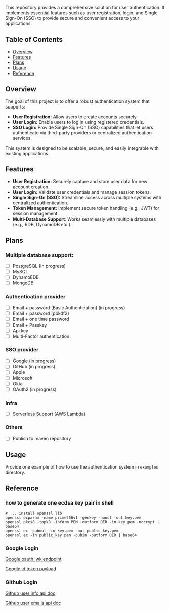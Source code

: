This repository provides a comprehensive solution for user authentication.
It implements essential features such as user registration, login, and Single Sign-On (SSO) to provide secure and
convenient access to your applications.

## Table of Contents

- [Overview](#Overview)
- [Features](#Features)
- [Plans](#Plans)
- [Usage](#Usage)
- [Reference](#Reference)

## Overview

The goal of this project is to offer a robust authentication system that supports:

- **User Registration:** Allow users to create accounts securely.
- **User Login:** Enable users to log in using registered credentials.
- **SSO Login:** Provide Single Sign-On (SSO) capabilities that let users authenticate via third-party providers or
  centralized authentication services.

This system is designed to be scalable, secure, and easily integrable with existing applications.

## Features

- **User Registration:** Securely capture and store user data for new account creation.
- **User Login:** Validate user credentials and manage session tokens.
- **Single Sign-On (SSO):** Streamline access across multiple systems with centralized authentication.
- **Token Management:** Implement secure token handling (e.g., JWT) for session management.
- **Multi-Database Support**: Works seamlessly with multiple databases (e.g., RDB, DynamoDB etc.).

## Plans

### Multiple database support:

- [ ] PostgreSQL (In progress)
- [ ] MySQL
- [ ] DynamoEDB
- [ ] MongoDB

### Authentication provider

- [ ] Email + password (Basic Authentication) (in progress)
- [ ] Email + password (pbkdf2)
- [ ] Email + one time password
- [ ] Email + Passkey
- [ ] Api key
- [ ] Multi-Factor authentication

### SSO provider

- [ ] Google (in progress)
- [ ] GitHub (in progress)
- [ ] Apple
- [ ] Microsoft
- [ ] Okta
- [ ] OAuth2 (in progress)

### Infra

- [ ] Serverless Support (AWS Lambda)

### Others

- [ ] Publish to maven repository

## Usage

Provide one example of how to use the authentication system in `examples` directory.

## Reference

### how to generate one ecdsa key pair in shell

```shell
# ... install openssl lib
openssl ecparam -name prime256v1 -genkey -noout -out key.pem
openssl pkcs8 -topk8 -inform PEM -outform DER -in key.pem -nocrypt | base64
openssl ec -pubout -in key.pem -out public_key.pem
openssl ec -in public_key.pem -pubin -outform DER | base64
```

### Google Login

[Google oauth jwk endpoint](https://www.googleapis.com/oauth2/v3/certs)

[Google id token payload](https://developers.google.com/identity/openid-connect/openid-connect#an-id-tokens-payload)

### Github Login

[Github user info api doc](https://docs.github.com/en/rest/users/users?apiVersion=2022-11-28)

[Github user emails api doc](https://docs.github.com/en/rest/users/emails?apiVersion=2022-11-28)